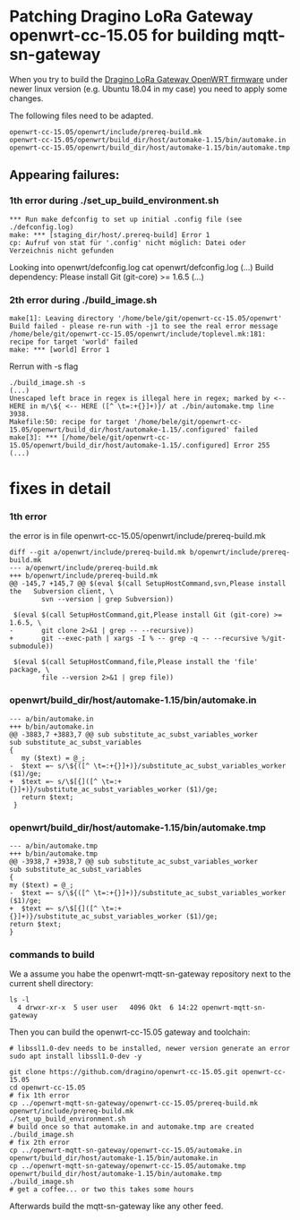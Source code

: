 # Patching Dragino LoRa Gateway openwrt-cc-15.05 for building mqtt-sn-gateway
When you try to build the [Dragino LoRa Gateway OpenWRT firmware](https://github.com/dragino/openwrt-cc-15.05) under newer linux version (e.g. Ubuntu 18.04 in my case) you need to apply some changes.

The following files need to be adapted.
	
	openwrt-cc-15.05/openwrt/include/prereq-build.mk
	openwrt-cc-15.05/openwrt/build_dir/host/automake-1.15/bin/automake.in
	openwrt-cc-15.05/openwrt/build_dir/host/automake-1.15/bin/automake.tmp

## Appearing failures:

### 1th error during ./set_up_build_environment.sh

	*** Run make defconfig to set up initial .config file (see ./defconfig.log)
	make: *** [staging_dir/host/.prereq-build] Error 1
	cp: Aufruf von stat für '.config' nicht möglich: Datei oder Verzeichnis nicht gefunden
	
Looking into openwrt/defconfig.log
	cat openwrt/defconfig.log
	(...)
	Build dependency: Please install Git (git-core) >= 1.6.5
	(...) 

### 2th error during ./build_image.sh

	make[1]: Leaving directory '/home/bele/git/openwrt-cc-15.05/openwrt'
	Build failed - please re-run with -j1 to see the real error message
	/home/bele/git/openwrt-cc-15.05/openwrt/include/toplevel.mk:181: recipe for target 'world' failed
	make: *** [world] Error 1
	

Rerrun with -s flag

	./build_image.sh -s
	(...)
	Unescaped left brace in regex is illegal here in regex; marked by <-- HERE in m/\${ <-- HERE ([^ \t=:+{}]+)}/ at ./bin/automake.tmp line 3938.
	Makefile:50: recipe for target '/home/bele/git/openwrt-cc-15.05/openwrt/build_dir/host/automake-1.15/.configured' failed
	make[3]: *** [/home/bele/git/openwrt-cc-15.05/openwrt/build_dir/host/automake-1.15/.configured] Error 255
	(...)

# fixes in detail

### 1th error 
the error is in file openwrt-cc-15.05/openwrt/include/prereq-build.mk

	diff --git a/openwrt/include/prereq-build.mk b/openwrt/include/prereq-build.mk
	--- a/openwrt/include/prereq-build.mk
	+++ b/openwrt/include/prereq-build.mk
	@@ -145,7 +145,7 @@ $(eval $(call SetupHostCommand,svn,Please install the 	Subversion client, \
	        svn --version | grep Subversion))
	 
	 $(eval $(call SetupHostCommand,git,Please install Git (git-core) >= 1.6.5, \
	-       git clone 2>&1 | grep -- --recursive))
	+       git --exec-path | xargs -I % -- grep -q -- --recursive %/git-submodule))
	 
	 $(eval $(call SetupHostCommand,file,Please install the 'file' package, \
	        file --version 2>&1 | grep file))


### openwrt/build_dir/host/automake-1.15/bin/automake.in

	--- a/bin/automake.in
	+++ b/bin/automake.in
	@@ -3883,7 +3883,7 @@ sub substitute_ac_subst_variables_worker
 	sub substitute_ac_subst_variables
 	{
	   my ($text) = @_;
	-  $text =~ s/\${([^ \t=:+{}]+)}/substitute_ac_subst_variables_worker ($1)/ge;
	+  $text =~ s/\$[{]([^ \t=:+{}]+)}/substitute_ac_subst_variables_worker ($1)/ge;
	   return $text;
	 }

### openwrt/build_dir/host/automake-1.15/bin/automake.tmp

	--- a/bin/automake.tmp
	+++ b/bin/automake.tmp
	@@ -3938,7 +3938,7 @@ sub substitute_ac_subst_variables_worker
 	sub substitute_ac_subst_variables
 	{
   	my ($text) = @_;
	-  $text =~ s/\${([^ \t=:+{}]+)}/substitute_ac_subst_variables_worker ($1)/ge;
	+  $text =~ s/\$[{]([^ \t=:+{}]+)}/substitute_ac_subst_variables_worker ($1)/ge;
   	return $text;
 	}

### commands to build
We a assume you habe the openwrt-mqtt-sn-gateway repository next to the current shell directory:
	
	ls -l
	  4 drwxr-xr-x  5 user user   4096 Okt  6 14:22 openwrt-mqtt-sn-gateway
	
Then you can build the openwrt-cc-15.05 gateway and toolchain:

	# libssl1.0-dev needs to be installed, newer version generate an error
	sudo apt install libssl1.0-dev -y
	
	git clone https://github.com/dragino/openwrt-cc-15.05.git openwrt-cc-15.05
	cd openwrt-cc-15.05
	# fix 1th error
	cp ../openwrt-mqtt-sn-gateway/openwrt-cc-15.05/prereq-build.mk openwrt/include/prereq-build.mk
	./set_up_build_environment.sh
	# build once so that automake.in and automake.tmp are created
	./build_image.sh
	# fix 2th error
	cp ../openwrt-mqtt-sn-gateway/openwrt-cc-15.05/automake.in openwrt/build_dir/host/automake-1.15/bin/automake.in
	cp ../openwrt-mqtt-sn-gateway/openwrt-cc-15.05/automake.tmp openwrt/build_dir/host/automake-1.15/bin/automake.tmp
	./build_image.sh
	# get a coffee... or two this takes some hours

Afterwards build the mqtt-sn-gateway like any other feed.
